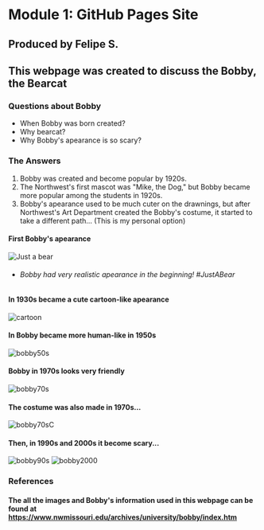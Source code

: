 # Module 1: GitHub Pages Site
## Produced by Felipe S.

## This webpage was created to discuss the Bobby, the Bearcat
### Questions about Bobby
- When Bobby was born created?
- Why bearcat?
- Why Bobby's apearance is so scary?

### The Answers
1. Bobby was created and become popular by 1920s.
2. The Northwest's first mascot was "Mike, the Dog," but Bobby became more popular among the students in 1920s.
3. Bobby's apearance used to be much cuter on the drawnings, but after Northwest's Art Department created the Bobby's costume, it started to take a different path... (This is my personal option)
#### First Bobby's apearance
![Just a bear](https://www.nwmissouri.edu/archives/university/bobby/Bobby1926.jpg)
  - ###### Bobby had very realistic apearance in the beginning! #JustABear

#### In 1930s became a cute cartoon-like apearance
![cartoon](https://www.nwmissouri.edu/archives/university/bobby/Bobby1939.jpg)

#### In Bobby became more human-like in 1950s
![bobby50s](https://www.nwmissouri.edu/archives/university/bobby/Bobby1951.jpg)

#### Bobby in 1970s looks very friendly
![bobby70s](https://www.nwmissouri.edu/archives/university/bobby/Bobby77_1.jpg)

#### The costume was also made in 1970s...
![bobby70sC](https://www.nwmissouri.edu/archives/university/bobby/Bobby77_10.jpg)

#### Then, in 1990s and 2000s it become scary...
![bobby90s](https://www.nwmissouri.edu/archives/university/bobby/Bobby1990.jpg)
![bobby2000](https://www.nwmissouri.edu/archives/university/bobby/Bobby2007_1.jpg)

### References

  #### The all the images and Bobby's information used in this webpage can be found at  https://www.nwmissouri.edu/archives/university/bobby/index.htm
